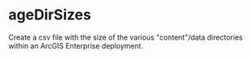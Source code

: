 # ageDirSizes
Create a csv file with the size of the various "content"/data directories within an ArcGIS Enterprise deployment.

